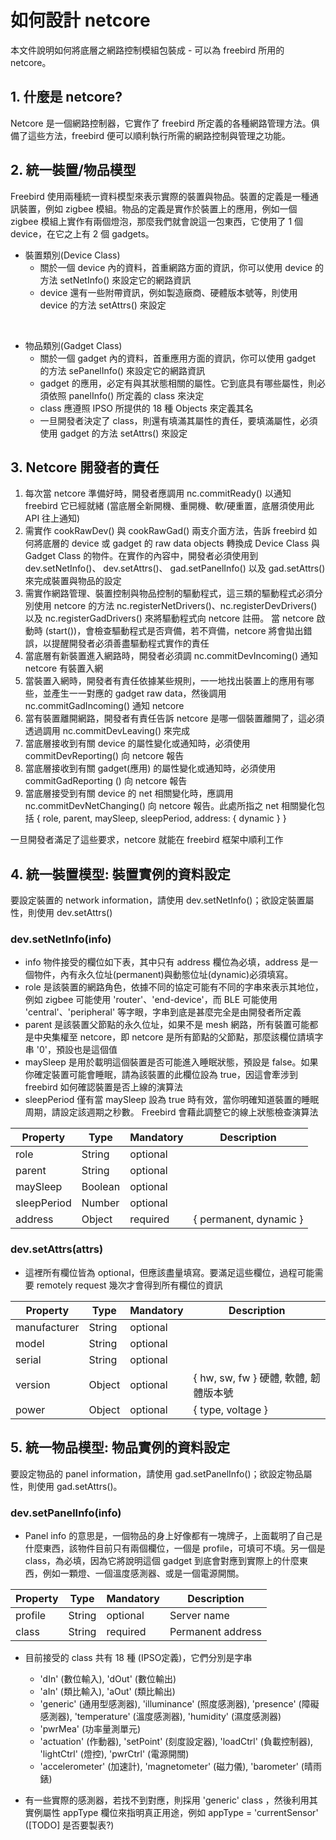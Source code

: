 如何設計 netcore
========================

本文件說明如何將底層之網路控制模組包裝成 - 可以為 freebird 所用的 netcore。  

## 1. 什麼是 netcore?

Netcore 是一個網路控制器，它實作了 freebird 所定義的各種網路管理方法。俱備了這些方法，freebird 便可以順利執行所需的網路控制與管理之功能。  

## 2. 統一裝置/物品模型

  
Freebird 使用兩種統一資料模型來表示實際的裝置與物品。裝置的定義是一種通訊裝置，例如 zigbee 模組。物品的定義是實作於裝置上的應用，例如一個 zigbee 模組上實作有兩個燈泡，那麼我們就會說這一包東西，它使用了 1 個 device，在它之上有 2 個 gadgets。  

* 裝置類別(Device Class)  
    - 關於一個 device 內的資料，首重網路方面的資訊，你可以使用 device 的方法 setNetInfo() 來設定它的網路資訊  
    - device 還有一些附帶資訊，例如製造廠商、硬體版本號等，則使用 device 的方法 setAttrs() 來設定  
<br />

* 物品類別(Gadget Class)  
    - 關於一個 gadget 內的資料，首重應用方面的資訊，你可以使用 gadget 的方法 sePanelInfo() 來設定它的網路資訊  
    - gadget 的應用，必定有與其狀態相關的屬性。它到底具有哪些屬性，則必須依照 panelInfo() 所定義的 class 來決定  
    - class 應遵照 IPSO 所提供的 18 種 Objects 來定義其名  
    - 一旦開發者決定了 class，則還有填滿其屬性的責任，要填滿屬性，必須使用 gadget 的方法 setAttrs() 來設定  

## 3. Netcore 開發者的責任

1. 每次當 netcore 準備好時，開發者應調用 nc.commitReady() 以通知 freebird 它已經就緒 (當底層全新開機、重開機、軟/硬重置，底層須使用此 API 往上通知)
2. 需實作 cookRawDev() 與 cookRawGad() 兩支介面方法，告訴 freebird 如何將底層的 device 或 gadget 的 raw data objects 轉換成 Device Class 與 Gadget Class 的物件。在實作的內容中，開發者必須使用到 dev.setNetInfo()、 dev.setAttrs()、 gad.setPanelInfo() 以及 gad.setAttrs() 來完成裝置與物品的設定  
3. 需實作網路管理、裝置控制與物品控制的驅動程式，這三類的驅動程式必須分別使用 netcore 的方法 nc.registerNetDrivers()、nc.registerDevDrivers() 以及 nc.registerGadDrivers() 來將驅動程式向 netcore 註冊。 當 netcore 啟動時 (start())，會檢查驅動程式是否齊備，若不齊備，netcore 將會拋出錯誤，以提醒開發者必須善盡驅動程式實作的責任  
4. 當底層有新裝置進入網路時，開發者必須調 nc.commitDevIncoming() 通知 netcore 有裝置入網  
5. 當裝置入網時，開發者有責任依據某些規則，一一地找出裝置上的應用有哪些，並產生一一對應的 gadget raw data，然後調用 nc.commitGadIncoming() 通知 netcore  
6. 當有裝置離開網路，開發者有責任告訴 netcore 是哪一個裝置離開了，這必須透過調用 nc.commitDevLeaving() 來完成  
7. 當底層接收到有關 device 的屬性變化或通知時，必須使用 commitDevReporting() 向 netcore 報告  
8. 當底層接收到有關 gadget(應用) 的屬性變化或通知時，必須使用 commitGadReporting () 向 netcore 報告  
9. 當底層接受到有關 device 的 net 相關變化時，應調用 nc.commitDevNetChanging() 向 netcore 報告。此處所指之 net 相關變化包括 { role, parent, maySleep, sleepPeriod, address: { dynamic } }  

一旦開發者滿足了這些要求，netcore 就能在 freebird 框架中順利工作

## 4. 統一裝置模型: 裝置實例的資料設定

要設定裝置的 network information，請使用 dev.setNetInfo()；欲設定裝置屬性，則使用 dev.setAttrs()

### dev.setNetInfo(info)  
* info 物件接受的欄位如下表，其中只有 address 欄位為必填，address 是一個物件，內有永久位址(permanent)與動態位址(dynamic)必須填寫。  
* role 是該裝置的網路角色，依據不同的協定可能有不同的字串來表示其地位，例如 zigbee 可能使用 'router'、'end-device'，而 BLE 可能使用 'central'、'peripheral' 等字眼，字串到底是甚麼完全是由開發者所定義
* parent 是該裝置父節點的永久位址，如果不是 mesh 網路，所有裝置可能都是中央集權至 netcore，即 netcore 是所有節點的父節點，那麼該欄位請填字串 '0'，預設也是這個值
* maySleep 是用於載明這個裝置是否可能進入睡眠狀態，預設是 false。如果你確定裝置可能會睡眠，請為該裝置的此欄位設為 true，因這會牽涉到 freebird 如何確認裝置是否上線的演算法
* sleepPeriod 僅有當 maySleep 設為 true 時有效，當你明確知道裝置的睡眠周期，請設定該週期之秒數。 Freebird 會藉此調整它的線上狀態檢查演算法

  
| Property     | Type    | Mandatory | Description                                   |
|--------------|---------|-----------|-----------------------------------------------|
| role         | String  | optional  |                                               |
| parent       | String  | optional  |                                               |
| maySleep     | Boolean | optional  |                                               |
| sleepPeriod  | Number  | optional  |                                               |
| address      | Object  | required  | { permanent, dynamic }                        |


### dev.setAttrs(attrs)  
* 這裡所有欄位皆為 optional，但應該盡量填寫。要滿足這些欄位，過程可能需要 remotely request 幾次才會得到所有欄位的資訊

| Property     | Type    | Mandatory | Description                                   |
|--------------|---------|-----------|-----------------------------------------------|
| manufacturer | String  | optional  |                                               |
| model        | String  | optional  |                                               |
| serial       | String  | optional  |                                               |
| version      | Object  | optional  | { hw, sw, fw }  硬體, 軟體, 韌體版本號          |
| power        | Object  | optional  | { type, voltage }                             |


## 5. 統一物品模型: 物品實例的資料設定

要設定物品的 panel information，請使用 gad.setPanelInfo()；欲設定物品屬性，則使用 gad.setAttrs()。 

### dev.setPanelInfo(info)
* Panel info 的意思是，一個物品的身上好像都有一塊牌子，上面載明了自己是什麼東西，該物件目前只有兩個欄位，一個是 profile，可填可不填。另一個是 class，為必填，因為它將說明這個 gadget 到底會對應到實際上的什麼東西，例如一顆燈、一個溫度感測器、或是一個電源開關。  
  

| Property     | Type    | Mandatory | Description                                   |
|--------------|---------|-----------|-----------------------------------------------|
| profile      | String  | optional  | Server name                                   |
| class        | String  | required  | Permanent address                             |
  

* 目前接受的 class 共有 18 種 (IPSO定義)，它們分別是字串
    - 'dIn' (數位輸入), 'dOut' (數位輸出)  
    - 'aIn' (類比輸入), 'aOut' (類比輸出)  
    - 'generic' (通用型感測器), 'illuminance' (照度感測器), 'presence' (障礙感測器), 'temperature' (溫度感測器), 'humidity' (濕度感測器)  
    - 'pwrMea' (功率量測單元)  
    - 'actuation' (作動器), 'setPoint' (刻度設定器), 'loadCtrl' (負載控制器), 'lightCtrl' (燈控), 'pwrCtrl' (電源開關)  
    - 'accelerometer' (加速計), 'magnetometer' (磁力儀), 'barometer' (晴雨錶)

* 有一些實際的感測器，若找不到對應，則採用 'generic' class ，然後利用其實例屬性 appType 欄位來指明真正用途，例如 appType = 'currentSensor'  ([TODO] 是否要製表?)

